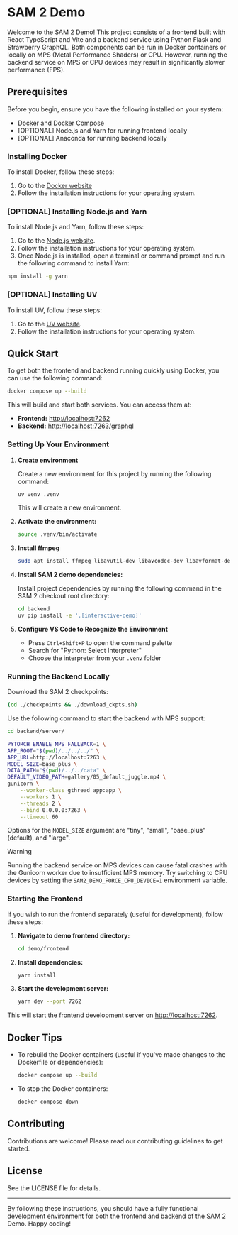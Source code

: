 # SAM 2 Demo

Welcome to the SAM 2 Demo! This project consists of a frontend built with React TypeScript and Vite and a backend service using Python Flask and Strawberry GraphQL. Both components can be run in Docker containers or locally on MPS (Metal Performance Shaders) or CPU. However, running the backend service on MPS or CPU devices may result in significantly slower performance (FPS).

## Prerequisites

Before you begin, ensure you have the following installed on your system:

- Docker and Docker Compose
- [OPTIONAL] Node.js and Yarn for running frontend locally
- [OPTIONAL] Anaconda for running backend locally

### Installing Docker

To install Docker, follow these steps:

1. Go to the [Docker website](https://www.docker.com/get-started)
2. Follow the installation instructions for your operating system.

### [OPTIONAL] Installing Node.js and Yarn

To install Node.js and Yarn, follow these steps:

1. Go to the [Node.js website](https://nodejs.org/en/download/).
2. Follow the installation instructions for your operating system.
3. Once Node.js is installed, open a terminal or command prompt and run the following command to install Yarn:

```bash
npm install -g yarn
```

### [OPTIONAL] Installing UV

To install UV, follow these steps:

1. Go to the [UV website](https://docs.astral.sh/uv/getting-started/installation/).
2. Follow the installation instructions for your operating system.

## Quick Start

To get both the frontend and backend running quickly using Docker, you can use the following command:

```bash
docker compose up --build
```

This will build and start both services. You can access them at:

- **Frontend:** [http://localhost:7262](http://localhost:7262)
- **Backend:** [http://localhost:7263/graphql](http://localhost:7263/graphql)

### Setting Up Your Environment

1. **Create environment**

   Create a new environment for this project by running the following command:

   ```bash
   uv venv .venv
   ```

   This will create a new environment.

2. **Activate the environment:**

   ```bash
   source .venv/bin/activate
   ```

3. **Install ffmpeg**

   ```bash
   sudo apt install ffmpeg libavutil-dev libavcodec-dev libavformat-dev libswscale-dev
   ```

4. **Install SAM 2 demo dependencies:**

   Install project dependencies by running the following command in the SAM 2 checkout root directory:

   ```bash
   cd backend
   uv pip install -e '.[interactive-demo]'
   ```

5. **Configure VS Code to Recognize the Environment**

   - Press `Ctrl+Shift+P` to open the command palette
   - Search for "Python: Select Interpreter"
   - Choose the interpreter from your `.venv` folder

### Running the Backend Locally

Download the SAM 2 checkpoints:

```bash
(cd ./checkpoints && ./download_ckpts.sh)
```

Use the following command to start the backend with MPS support:

```bash
cd backend/server/
```

```bash
PYTORCH_ENABLE_MPS_FALLBACK=1 \
APP_ROOT="$(pwd)/../../../" \
APP_URL=http://localhost:7263 \
MODEL_SIZE=base_plus \
DATA_PATH="$(pwd)/../../data" \
DEFAULT_VIDEO_PATH=gallery/05_default_juggle.mp4 \
gunicorn \
    --worker-class gthread app:app \
    --workers 1 \
    --threads 2 \
    --bind 0.0.0.0:7263 \
    --timeout 60
```

Options for the `MODEL_SIZE` argument are "tiny", "small", "base_plus" (default), and "large".

> [!WARNING]
> Running the backend service on MPS devices can cause fatal crashes with the Gunicorn worker due to insufficient MPS memory. Try switching to CPU devices by setting the `SAM2_DEMO_FORCE_CPU_DEVICE=1` environment variable.

### Starting the Frontend

If you wish to run the frontend separately (useful for development), follow these steps:

1. **Navigate to demo frontend directory:**

   ```bash
   cd demo/frontend
   ```

2. **Install dependencies:**

   ```bash
   yarn install
   ```

3. **Start the development server:**

   ```bash
   yarn dev --port 7262
   ```

This will start the frontend development server on [http://localhost:7262](http://localhost:7262).

## Docker Tips

- To rebuild the Docker containers (useful if you've made changes to the Dockerfile or dependencies):

  ```bash
  docker compose up --build
  ```

- To stop the Docker containers:

  ```bash
  docker compose down
  ```

## Contributing

Contributions are welcome! Please read our contributing guidelines to get started.

## License

See the LICENSE file for details.

---

By following these instructions, you should have a fully functional development environment for both the frontend and backend of the SAM 2 Demo. Happy coding!
